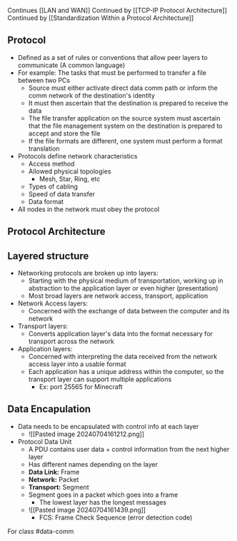 Continues [[LAN and WAN]]
Continued by [[TCP-IP Protocol Architecture]]
Continued by [[Standardization Within a Protocol Architecture]]
## Protocol
- Defined as a set of rules or conventions that allow peer layers to communicate (A common language)
- For example: The tasks that must be performed to transfer a file between two PCs
	- Source must either activate direct data comm path or inform the comm network of the destination's identity
	- It must then ascertain that the destination is prepared to receive the data
	- The file transfer application on the source system must ascertain that the file management system on the destination is prepared to accept and store the file
	- If the file formats are different, one system must perform a format translation
- Protocols define network characteristics
	- Access method
	- Allowed physical topologies
		- Mesh, Star, Ring, etc
	- Types of cabling
	- Speed of data transfer
	- Data format
- All nodes in the network must obey the protocol
## Protocol Architecture
## Layered structure
- Networking protocols are broken up into layers:
	- Starting with the physical medium of transportation, working up in abstraction to the application layer or even higher (presentation)
	- Most broad layers are network access, transport, application
- Network Access layers:
	- Concerned with the exchange of data between the computer and its network
- Transport layers:
	- Converts application layer's data into the format necessary for transport across the network
- Application layers:
	- Concerned with interpreting the data received from the network access layer into a usable format
	- Each application has a unique address within the computer, so the transport layer can support multiple applications
		- Ex: port 25565 for Minecraft
## Data Encapulation
- Data needs to be encapsulated with control info at each layer
	- ![[Pasted image 20240704161212.png]]
- Protocol Data Unit
	- A PDU contains user data + control information from the next higher layer
	- Has different names depending on the layer
	- **Data Link:** Frame
	- **Network:** Packet
	- **Transport:** Segment
	- Segment goes in a packet which goes into a frame
		- The lowest layer has the longest messages
	- ![[Pasted image 20240704161439.png]]
		-  FCS: Frame Check Sequence (error detection code)

For class #data-comm 
